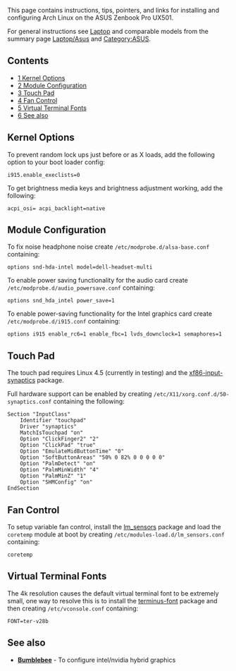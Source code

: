 This page contains instructions, tips, pointers, and links for installing and configuring Arch Linux on the ASUS Zenbook Pro UX501\.

For general instructions see [Laptop](/index.php/Laptop "Laptop") and comparable models from the summary page [Laptop/Asus](/index.php/Laptop/Asus "Laptop/Asus") and [Category:ASUS](/index.php/Category:ASUS "Category:ASUS").

## Contents

*   [1 Kernel Options](#Kernel_Options)
*   [2 Module Configuration](#Module_Configuration)
*   [3 Touch Pad](#Touch_Pad)
*   [4 Fan Control](#Fan_Control)
*   [5 Virtual Terminal Fonts](#Virtual_Terminal_Fonts)
*   [6 See also](#See_also)

## Kernel Options

To prevent random lock ups just before or as X loads, add the following option to your boot loader config:

```
i915.enable_execlists=0

```

To get brightness media keys and brightness adjustment working, add the following:

```
acpi_osi= acpi_backlight=native

```

## Module Configuration

To fix noise headphone noise create `/etc/modprobe.d/alsa-base.conf` containing:

```
options snd-hda-intel model=dell-headset-multi

```

To enable power saving functionality for the audio card create `/etc/modprobe.d/audio_powersave.conf` containing:

```
options snd_hda_intel power_save=1

```

To enable power-saving functionality for the Intel graphics card create `/etc/modprobe.d/i915.conf` containing:

```
options i915 enable_rc6=1 enable_fbc=1 lvds_downclock=1 semaphores=1

```

## Touch Pad

The touch pad requires Linux 4.5 (currently in testing) and the [xf86-input-synaptics](https://www.archlinux.org/packages/?name=xf86-input-synaptics) package.

Full hardware support can be enabled by creating `/etc/X11/xorg.conf.d/50-synaptics.conf` containing the following:

```
Section "InputClass"
    Identifier "touchpad"
    Driver "synaptics"
    MatchIsTouchpad "on"
    Option "ClickFinger2" "2"
    Option "ClickPad" "true"
    Option "EmulateMidButtonTime" "0"
    Option "SoftButtonAreas" "50% 0 82% 0 0 0 0 0"
    Option "PalmDetect" "on"
    Option "PalmMinWidth" "4"
    Option "PalmMinZ" "1"
    Option "SHMConfig" "on"
EndSection

```

## Fan Control

To setup variable fan control, install the [lm_sensors](https://www.archlinux.org/packages/?name=lm_sensors) package and load the `coretemp` module at boot by creating `/etc/modules-load.d/lm_sensors.conf` containing:

```
coretemp

```

## Virtual Terminal Fonts

The 4k resolution causes the default virtual terminal font to be extremely small, one way to resolve this is to install the [terminus-font](https://www.archlinux.org/packages/?name=terminus-font) package and then creating `/etc/vconsole.conf` containing:

```
FONT=ter-v28b

```

## See also

*   **[Bumblebee](https://wiki.archlinux.org/index.php/Bumblebee)** - To configure intel/nvidia hybrid graphics